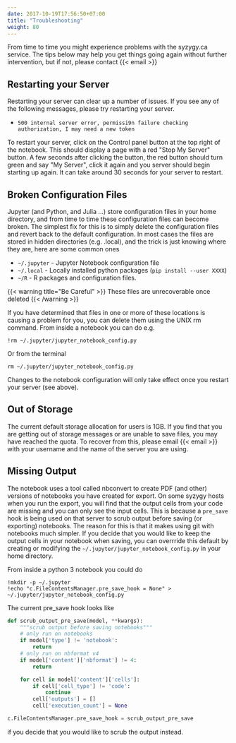 ```yaml
---
date: 2017-10-19T17:56:50+07:00
title: "Troubleshooting"
weight: 80
---
```


From time to time you might experience problems with the syzygy.ca service. The
tips below may help you get things going again without further intervention, but
if not, please contact {{< email >}}

## Restarting your Server

Restarting your server can clear up a number of issues. If you see any of the
following messages, please try restarting your server.

 * `500 internal server error, permissi9n failure checking authorization, I may
   need a new token`

To restart your server, click on the Control panel button at the top right of
the notebook. This should display a page with a red "Stop My Server" button.
A few seconds after clicking the button, the red button should turn green and
say "My Server", click it again and you server should begin starting up again.
It can take around 30 seconds for your server to restart.

## Broken Configuration Files

Jupyter (and Python, and Julia ...) store configuration files in your home
directory, and from time to time these configuration files can become broken.
The simplest fix for this is to simply delete the configuration files and
revert back to the default configuration. In most cases the files are stored in
hidden directories (e.g. .local), and the trick is just knowing where they are,
here are some common ones

  * `~/.jupyter` - Jupyter Notebook configuration file
  * `~/.local` - Locally installed python packages (`pip install --user
    XXXX`)
  * `~/R` - R packages and configuration files.

{{< warning title="Be Careful" >}}
These files are unrecoverable once deleted
{{< /warning >}}

If you have determined that files in one or more of these locations is causing a
problem for you, you can delete them using the UNIX rm command. From inside a
notebook you can do e.g.

```shell
!rm ~/.jupyter/jupyter_notebook_config.py
```
Or from the terminal
```shell
rm ~/.jupyter/jupyter_notebook_config.py
```
Changes to the notebook configuration will only take effect once you restart
your server (see above).

## Out of Storage

The current default storage allocation for users is 1GB. If you find that you
are getting out of storage messages or are unable to save files, you may have
reached the quota. To recover from this, please email {{< email >}} with
your username and the name of the server you are using.

## Missing Output

The notebook uses a tool called nbconvert to create PDF (and other) versions of
notebooks you have created for export. On some syzygy hosts when you run the
export, you will find that the output cells from your code are missing and you
can only see the input cells. This is because a `pre_save` hook is
being used on that server to scrub output before saving (or exporting)
notebooks. The reason for this is that it makes using git with notebooks much
simpler. If you decide that you would like to keep the output cells in your
notebook when saving, you can overrride this default by creating or modifying
the `~/.jupyter/jupyter_notebook_config.py` in your home directory.

From inside a python 3 notebook you could do
```shell
!mkdir -p ~/.jupyter
!echo "c.FileContentsManager.pre_save_hook = None" > ~/.jupyter/jupyter_notebook_config.py
```

The current pre_save hook looks like

```python
def scrub_output_pre_save(model, **kwargs):
    """scrub output before saving notebooks"""
    # only run on notebooks
    if model['type'] != 'notebook':
        return
    # only run on nbformat v4
    if model['content']['nbformat'] != 4:
        return

    for cell in model['content']['cells']:
        if cell['cell_type'] != 'code':
            continue
        cell['outputs'] = []
        cell['execution_count'] = None

c.FileContentsManager.pre_save_hook = scrub_output_pre_save
```

if you decide that you would like to scrub the output instead.
